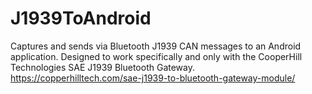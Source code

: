 # J1939ToAndroid
Captures and sends via Bluetooth J1939 CAN messages to an Android application.  Designed to work specifically and only with the CooperHill Technologies SAE J1939  Bluetooth Gateway.  
https://copperhilltech.com/sae-j1939-to-bluetooth-gateway-module/ 

